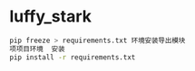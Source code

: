 # luffy_stark

```bash
pip freeze > requirements.txt 环境安装导出模块
项项目环境  安装
pip install -r requirements.txt
```